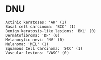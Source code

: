 # DNU

    Actinic keratoses: 'AK' (1)
    Basal cell carcinoma: 'BCC' (1)
    Benign keratosis-like lesions: 'BKL' (0)
    Dermatofibroma: 'DF' (0)
    Melanocytic nevi: 'NV' (0)
    Melanoma: 'MEL' (1)
    Squamous Cell Carcinoma: 'SCC' (1)
    Vascular lesions: 'VASC' (0)
